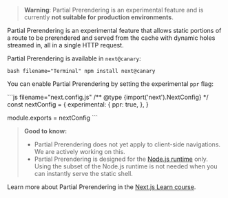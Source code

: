 > **Warning**: Partial Prerendering is an experimental feature and is
> currently **not suitable for production environments**.

Partial Prerendering is an experimental feature that allows static
portions of a route to be prerendered and served from the cache with
dynamic holes streamed in, all in a single HTTP request.

Partial Prerendering is available in `next@canary`:

`bash filename="Terminal" npm install next@canary`

You can enable Partial Prerendering by setting the experimental `ppr`
flag:

\`\`\`js filename="next.config.js" /\*\* @type
{import('next').NextConfig} \*/ const nextConfig = { experimental: {
ppr: true, }, }

module.exports = nextConfig \`\`\`

> **Good to know:**
>
> -   Partial Prerendering does not yet apply to client-side
>     navigations. We are actively working on this.
> -   Partial Prerendering is designed for the [Node.js
>     runtime](/docs/app/building-your-application/rendering/edge-and-nodejs-runtimes)
>     only. Using the subset of the Node.js runtime is not needed when
>     you can instantly serve the static shell.

Learn more about Partial Prerendering in the [Next.js Learn
course](/learn/dashboard-app/partial-prerendering).
